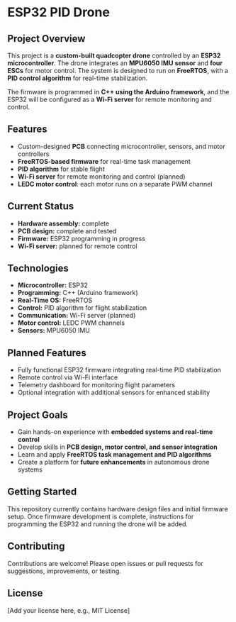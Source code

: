 # ESP32 PID Drone

## Project Overview
This project is a **custom-built quadcopter drone** controlled by an **ESP32 microcontroller**. The drone integrates an **MPU6050 IMU sensor** and **four ESCs** for motor control. The system is designed to run on **FreeRTOS**, with a **PID control algorithm** for real-time stabilization.  

The firmware is programmed in **C++ using the Arduino framework**, and the ESP32 will be configured as a **Wi-Fi server** for remote monitoring and control.

## Features
- Custom-designed **PCB** connecting microcontroller, sensors, and motor controllers  
- **FreeRTOS-based firmware** for real-time task management  
- **PID algorithm** for stable flight  
- **Wi-Fi server** for remote monitoring and control (planned)  
- **LEDC motor control**: each motor runs on a separate PWM channel  

## Current Status
- **Hardware assembly:** complete  
- **PCB design:** complete and tested  
- **Firmware:** ESP32 programming in progress  
- **Wi-Fi server:** planned for remote control  

## Technologies
- **Microcontroller:** ESP32  
- **Programming:** C++ (Arduino framework)  
- **Real-Time OS:** FreeRTOS  
- **Control:** PID algorithm for flight stabilization  
- **Communication:** Wi-Fi server (planned)  
- **Motor control:** LEDC PWM channels  
- **Sensors:** MPU6050 IMU  

## Planned Features
- Fully functional ESP32 firmware integrating real-time PID stabilization  
- Remote control via Wi-Fi interface  
- Telemetry dashboard for monitoring flight parameters  
- Optional integration with additional sensors for enhanced stability  

## Project Goals
- Gain hands-on experience with **embedded systems and real-time control**  
- Develop skills in **PCB design, motor control, and sensor integration**  
- Learn and apply **FreeRTOS task management and PID algorithms**  
- Create a platform for **future enhancements** in autonomous drone systems  

## Getting Started
This repository currently contains hardware design files and initial firmware setup. Once firmware development is complete, instructions for programming the ESP32 and running the drone will be added.  

## Contributing
Contributions are welcome! Please open issues or pull requests for suggestions, improvements, or testing.  

## License
[Add your license here, e.g., MIT License]  

